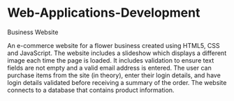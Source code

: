# Web-Applications-Development
Business Website

An e-commerce website for a flower business created using HTML5, CSS and JavaScript. The website includes a slideshow which displays a different image each time the page is loaded. It includes validation to ensure text fields are not empty and a valid email address is entered. The user can purchase items from the site (in theory), enter their login details, and have login details validated before receiving a summary of the order. The website connects to a database that contains product information.
